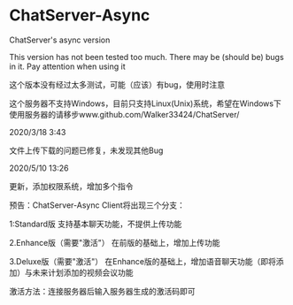 # ChatServer-Async
ChatServer's async version

This version has not been tested too much. There may be (should be) bugs in it. Pay attention when using it

这个版本没有经过太多测试，可能（应该）有bug，使用时注意

这个服务器不支持Windows，目前只支持Linux(Unix)系统，希望在Windows下使用服务器的请移步www.github.com/Walker33424/ChatServer/

2020/3/18 3:43

文件上传下载的问题已修复，未发现其他Bug

2020/5/10 13:26

更新，添加权限系统，增加多个指令

预告：ChatServer-Async Client将出现三个分支：

1:Standard版      支持基本聊天功能，不提供上传功能

2.Enhance版（需要"激活"）       在前版的基础上，增加上传功能

3.Deluxe版（需要"激活"）        在Enhance版的基础上，增加语音聊天功能（即将添加）与未来计划添加的视频会议功能

激活方法：连接服务器后输入服务器生成的激活码即可
